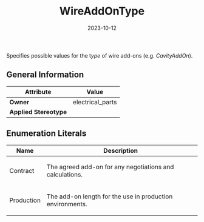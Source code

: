 ﻿---
title: WireAddOnType
toc: false
type: specs
date: "2023-10-12"
draft: false
specification: VEC
version: 2.1.0
documentType: "Recommendation"
elementType: Class
classes:
  - WireAddOnType
menu_name: vec-2.1.0
---
<p> Specifies possible values for the t<i>ype </i>of wire add-ons (e.g. <i>CavityAddOn</i>).&#160;      </p>

## General Information

| Attribute               | Value |
|-------------------------|-------|
| **Owner**               | electrical_parts |
| **Applied Stereotype**  |   |

## Enumeration Literals
| Name          | **Description** |
|---------------|-----------------|
| Contract | <p> The agreed add-on for any negotiations and calculations.      </p> |
| Production | <p> The add-on length for the use in production environments.      </p> |

